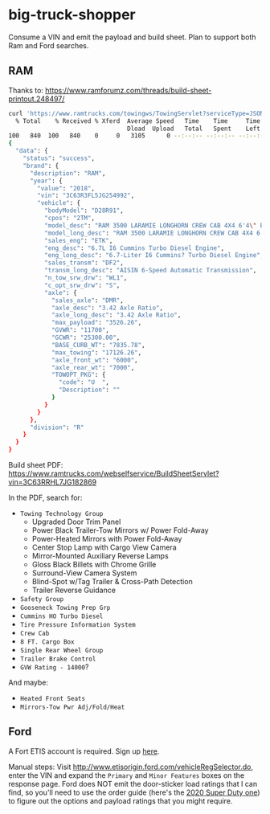 # big-truck-shopper

Consume a VIN and emit the payload and build sheet. Plan to support both Ram and Ford searches.

## RAM

Thanks to: https://www.ramforumz.com/threads/build-sheet-printout.248497/

```bash
curl 'https://www.ramtrucks.com/towingws/TowingServlet?serviceType=JSON&action=TOWINGINFOBYVIN&vin=3C63R3FL5JG254992&' | jq
  % Total    % Received % Xferd  Average Speed   Time    Time     Time  Current
                                 Dload  Upload   Total   Spent    Left  Speed
100   840  100   840    0     0   3105      0 --:--:-- --:--:-- --:--:--  3111
{
  "data": {
    "status": "success",
    "brand": {
      "description": "RAM",
      "year": {
        "value": "2018",
        "vin": "3C63R3FL5JG254992",
        "vehicle": {
          "bodyModel": "D28R91",
          "cpos": "2TM",
          "model_desc": "RAM 3500 LARAMIE LONGHORN CREW CAB 4X4 6'4\" BOX",
          "model_long_desc": "RAM 3500 LARAMIE LONGHORN CREW CAB 4X4 6'4\" BOX",
          "sales_eng": "ETK",
          "eng_desc": "6.7L I6 Cummins Turbo Diesel Engine",
          "eng_long_desc": "6.7-Liter I6 Cummins? Turbo Diesel Engine",
          "sales_transm": "DF2",
          "transm_long_desc": "AISIN 6-Speed Automatic Transmission",
          "n_tow_srw_drw": "WL1",
          "c_opt_srw_drw": "S",
          "axle": {
            "sales_axle": "DMR",
            "axle_desc": "3.42 Axle Ratio",
            "axle_long_desc": "3.42 Axle Ratio",
            "max_payload": "3526.26",
            "GVWR": "11700",
            "GCWR": "25300.00",
            "BASE_CURB_WT": "7835.78",
            "max_towing": "17126.26",
            "axle_front_wt": "6000",
            "axle_rear_wt": "7000",
            "TOWOPT_PKG": {
              "code": "U  ",
              "Description": ""
            }
          }
        }
      },
      "division": "R"
    }
  }
}
```

Build sheet PDF:
 https://www.ramtrucks.com/webselfservice/BuildSheetServlet?vin=3C63RRHL7JG182869

In the PDF, search for:

* `Towing Technology Group`
  * Upgraded Door Trim Panel
  * Power Black Trailer-Tow Mirrors w/ Power Fold-Away
  * Power-Heated Mirrors with Power Fold-Away
  * Center Stop Lamp with Cargo View Camera
  * Mirror-Mounted Auxiliary Reverse Lamps
  * Gloss Black Billets with Chrome Grille
  * Surround-View Camera System
  * Blind-Spot w/Tag Trailer & Cross-Path Detection
  * Trailer Reverse Guidance
* `Safety Group`
* `Gooseneck Towing Prep Grp`
* `Cummins HO Turbo Diesel`
* `Tire Pressure Information System`
* `Crew Cab`
* `8 FT. Cargo Box`
* `Single Rear Wheel Group`
* `Trailer Brake Control`
* `GVW Rating - 14000`?

And maybe:

* `Heated Front Seats`
* `Mirrors-Tow Pwr Adj/Fold/Heat`

## Ford

A Fort ETIS account is required. Sign up [here](http://www.etisorigin.ford.com/home.do).

Manual steps: Visit http://www.etisorigin.ford.com/vehicleRegSelector.do, enter the VIN and expand the `Primary` and `Minor Features` boxes on the response page. Ford does NOT emit the door-sticker load ratings that I can find, so you'll need to use the order guide (here's the [2020 Super Duty one](https://media.ford.com/content/dam/fordmedia/North%20America/US/product/2020/f-series-super-duty/2020-Super-Duty-Order-Guide.pdf)) to figure out the options and payload ratings that you might require.
